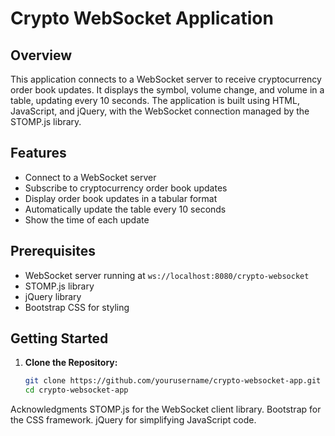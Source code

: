# Crypto WebSocket Application

## Overview

This application connects to a WebSocket server to receive cryptocurrency order book updates. It displays the symbol, volume change, and volume in a table, updating every 10 seconds. The application is built using HTML, JavaScript, and jQuery, with the WebSocket connection managed by the STOMP.js library.

## Features

- Connect to a WebSocket server
- Subscribe to cryptocurrency order book updates
- Display order book updates in a tabular format
- Automatically update the table every 10 seconds
- Show the time of each update

## Prerequisites

- WebSocket server running at `ws://localhost:8080/crypto-websocket`
- STOMP.js library
- jQuery library
- Bootstrap CSS for styling

## Getting Started

1. **Clone the Repository:**

   ```bash
   git clone https://github.com/yourusername/crypto-websocket-app.git
   cd crypto-websocket-app

Acknowledgments
STOMP.js for the WebSocket client library.
Bootstrap for the CSS framework.
jQuery for simplifying JavaScript code.
